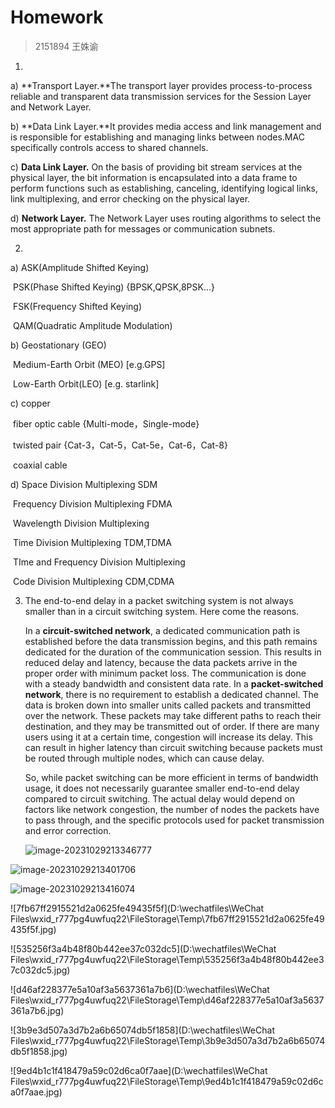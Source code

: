 #  Homework 

> 2151894 王姝谕

1. 

   a)  **Transport Layer.**The transport layer provides process-to-process reliable and transparent data transmission services for the Session Layer and Network Layer.

   b)  **Data Link Layer.**It provides media access and link management and is responsible for establishing and managing links between nodes.MAC specifically controls access to shared channels.
   
   c)  **Data Link Layer.** On the basis of providing bit stream services at the physical layer, the bit information is encapsulated into a data frame to perform functions such as establishing, canceling, identifying logical links, link multiplexing, and error checking on the physical layer.
   
   d)  **Network Layer.** The Network Layer uses routing algorithms to select the most appropriate path for messages or communication subnets.
   
2. 

   a)     ASK(Amplitude Shifted Keying)

   ​	PSK(Phase Shifted Keying)  {BPSK,QPSK,8PSK...}

   ​	FSK(Frequency Shifted Keying)

   ​	QAM(Quadratic Amplitude Modulation)

   b)     Geostationary (GEO)

   ​	Medium-Earth Orbit (MEO)  [e.g.GPS]

   ​	Low-Earth Orbit(LEO)  [e.g. starlink]

   c)     copper

   ​	fiber optic cable  {Multi-mode，Single-mode}

   ​	twisted pair  {Cat-3，Cat-5，Cat-5e，Cat-6，Cat-8}

   ​	coaxial cable

   d)     Space Division Multiplexing  SDM

   ​	Frequency Division Multiplexing  FDMA

   ​	Wavelength Division Multiplexing

   ​	Time Division Multiplexing  TDM,TDMA

   ​	TIme and Frequency Division Multiplexing

   ​	Code Division Multiplexing CDM,CDMA

3. The end-to-end delay in a packet switching system is not always smaller than in a circuit switching system. Here come the reasons.

   In a **circuit-switched network**, a dedicated communication path is established before the data transmission begins, and this path remains dedicated for the duration of the communication session. This results in reduced delay and latency, because the data packets arrive in the proper order with minimum packet loss. The communication is done with a steady bandwidth and consistent data rate. In a **packet-switched network**, there is no requirement to establish a dedicated channel. The data is broken down into smaller units called packets and transmitted over the network. These packets may take different paths to reach their destination, and they may be transmitted out of order. If there are many users using it at a certain time, congestion will increase its delay. This can result in higher latency than circuit switching because packets must be routed through multiple nodes, which can cause delay.

   So, while packet switching can be more efficient in terms of bandwidth usage, it does not necessarily guarantee smaller end-to-end delay compared to circuit switching. The actual delay would depend on factors like network congestion, the number of nodes the packets have to pass through, and the specific protocols used for packet transmission and error correction.

   ![image-20231029213346777](C:\Users\WWWsy\AppData\Roaming\Typora\typora-user-images\image-20231029213346777.png)

![image-20231029213401706](C:\Users\WWWsy\AppData\Roaming\Typora\typora-user-images\image-20231029213401706.png)

![image-20231029213416074](C:\Users\WWWsy\AppData\Roaming\Typora\typora-user-images\image-20231029213416074.png)

![7fb67ff2915521d2a0625fe49435f5f](D:\wechatfiles\WeChat Files\wxid_r777pg4uwfuq22\FileStorage\Temp\7fb67ff2915521d2a0625fe49435f5f.jpg)

![535256f3a4b48f80b442ee37c032dc5](D:\wechatfiles\WeChat Files\wxid_r777pg4uwfuq22\FileStorage\Temp\535256f3a4b48f80b442ee37c032dc5.jpg)

![d46af228377e5a10af3a5637361a7b6](D:\wechatfiles\WeChat Files\wxid_r777pg4uwfuq22\FileStorage\Temp\d46af228377e5a10af3a5637361a7b6.jpg)

![3b9e3d507a3d7b2a6b65074db5f1858](D:\wechatfiles\WeChat Files\wxid_r777pg4uwfuq22\FileStorage\Temp\3b9e3d507a3d7b2a6b65074db5f1858.jpg)

![9ed4b1c1f418479a59c02d6ca0f7aae](D:\wechatfiles\WeChat Files\wxid_r777pg4uwfuq22\FileStorage\Temp\9ed4b1c1f418479a59c02d6ca0f7aae.jpg)
